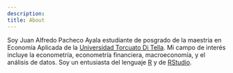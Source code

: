 ```yaml
---
description: 
title: About
---
```



Soy Juan Alfredo Pacheco Ayala estudiante de posgrado de la maestria en Economía Aplicada de la  [Universidad Torcuato Di Tella](https://www.utdt.edu/). Mi campo de interés incluye la econometría, econometría financiera, macroeconomía, y el análisis de datos. Soy un entusiasta del lenguaje [R](https://www.r-project.org) y de [RStudio](https://www.rstudio.com).


